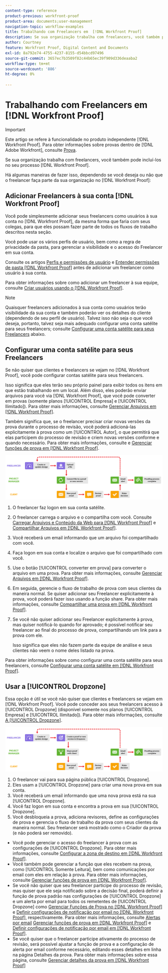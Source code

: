 ```yaml
---
content-type: reference
product-previous: workfront-proof
product-area: documents;user-management
navigation-topic: workflow-examples
title: Trabalhando com Freelancers em  [!DNL Workfront Proof]
description: Se sua organização trabalha com freelancers, você também pode incluí-los no seu processo  [!DNL Workfront Proof] .
author: Courtney
feature: Workfront Proof, Digital Content and Documents
exl-id: 8a792e74-4755-4237-8155-d54bbcd97496
source-git-commit: 3657ec7b3509f82c44b65ec39f909d336deaaba2
workflow-type: tm+mt
source-wordcount: '886'
ht-degree: 0%

---
```


# Trabalhando com Freelancers em [!DNL Workfront Proof]

>[!IMPORTANT]
>
>Este artigo se refere à funcionalidade no produto independente [!DNL Workfront Proof]. Para obter informações sobre provas dentro de [!DNL Adobe Workfront], consulte [Prova](../../../review-and-approve-work/proofing/proofing.md).

Se sua organização trabalha com freelancers, você também pode incluí-los no seu processo [!DNL Workfront Proof].

Há algumas maneiras de fazer isso, dependendo se você deseja ou não que o freelancer faça parte da sua organização no [!DNL Workfront Proof]:

## Adicionar Freelancers à sua conta [!DNL Workfront Proof]

Você pode simplesmente adicionar seus freelancers como usuários à sua conta no [!DNL Workfront Proof], da mesma forma que faria com seus colegas, para que eles possam fazer parte de todos os fluxos de trabalho descritos nesta seção.

Você pode usar os vários perfis de usuário, bem como a regra de privacidade da pasta, para gerenciar a visibilidade e o acesso do Freelancer em sua conta.

Consulte os artigos [Perfis e permissões de usuário](https://support.workfront.com/hc/https://support.workfront.com/hc/en-us/articles/115004087428-User-profiles-and-permissions) e [Entender permissões de pasta [!DNL Workfront Proof]](../../../workfront-proof/wp-work-proofsfiles/organize-your-work/folder-permissions.md) antes de adicionar um freelancer como usuário à sua conta.

Para obter informações sobre como adicionar um freelancer à sua equipe, consulte [Criar usuários usando o [!DNL Workfront Proof]](../../../workfront-proof/wp-mnguserscontacts/users/create-users.md).

>[!NOTE]
>
>Quaisquer freelancers adicionados à sua conta como usuários terão visibilidade da sua conta e também poderão ver os detalhes do cliente (dependendo de seu perfil de usuário). Talvez isso não seja o que você deseja, portanto, talvez seja mais adequado configurar uma conta satélite para seus freelancers; consulte [Configurar uma conta satélite para seus Freelancers](https://support.workfront.com/knowledge/articles/115004259868/en-us?brand_id=662728&return_to=%2Fhc%2Fen-us%2Farticles%2F115004259868#Option-B---set-up-a-satellite-account-for-your-freelancers) abaixo.

## Configurar uma conta satélite para seus Freelancers

Se não quiser que clientes e freelancers se vejam no [!DNL Workfront Proof], você pode configurar contas satélite para seus freelancers.

Isso significa que eles terão seu próprio painel para exibir todos os itens em que estão trabalhando em um local. Além disso, eles poderão enviar arquivos para você via [!DNL Workfront Proof], que você pode converter em provas (somente planos [!UICONTROL Empresa] e [!UICONTROL Ilimitado]). Para obter mais informações, consulte [Gerenciar Arquivos em [!DNL Workfront Proof]](../../../workfront-proof/wp-work-proofsfiles/manage-your-work/manage-files.md).

Também significa que, se o freelancer precisar criar novas versões da prova durante o processo de revisão, você poderá adicioná-las explicitamente à prova como um [!UICONTROL Autor], o que permitirá que elas participem do processo de revisão e criem novas versões conforme e quando necessário. Para obter mais informações, consulte e [Gerenciar funções de prova em [!DNL Workfront Proof]](../../../workfront-proof/wp-work-proofsfiles/share-proofs-and-files/manage-proof-roles.md).

![freelancers_-_option_B.png](assets/freelancers_-_option_B.png)

1. O freelancer faz logon em sua conta satélite.
1. O freelancer carrega o arquivo e o compartilha com você. Consulte [Carregar Arquivos e Conteúdo da Web para [!DNL Workfront Proof]](../../../workfront-proof/wp-work-proofsfiles/create-proofs-and-files/upload-files-web-content.md) e [Compartilhar Arquivos em [!DNL Workfront Proof]](../../../workfront-proof/wp-work-proofsfiles/share-proofs-and-files/share-files.md).

1. Você receberá um email informando que um arquivo foi compartilhado com você.
1. Faça logon em sua conta e localize o arquivo que foi compartilhado com você.
1. Use o botão [!UICONTROL converter em prova] para converter o arquivo em uma prova. Para obter mais informações, consulte [Gerenciar Arquivos em [!DNL Workfront Proof]](../../../workfront-proof/wp-work-proofsfiles/manage-your-work/manage-files.md).
1. Em seguida, gerencie o fluxo de trabalho de prova com seus clientes da maneira normal. Se quiser adicionar seu Freelancer explicitamente à prova, você poderá fazer isso usando a função share. Para obter mais informações, consulte [Compartilhar uma prova em [!DNL Workfront Proof]](../../../workfront-proof/wp-work-proofsfiles/share-proofs-and-files/share-proof.md).
1. Se você não quiser adicionar seu Freelancer explicitamente à prova, mas quiser notificá-lo quando for aprovado; é possível notificar seu freelancer ao final do processo de prova, compartilhando um link para a prova com ele.

   Isso significa que eles não fazem parte da equipe de análise e seus clientes não veem o nome deles listado na prova.

Para obter informações sobre como configurar uma conta satélite para seus freelancers, consulte [Configurar uma conta satélite em [!DNL Workfront Proof]](../../../workfront-proof/wp-acct-admin/satellite-accounts/configure-sat-acct-in-wp.md).

## Usar a [!UICONTROL Dropzone]

Essa opção é útil se você não quiser que clientes e freelancers se vejam em [!DNL Workfront Proof]. Você pode conceder aos seus freelancers acesso à [!UICONTROL Dropzone] (disponível somente nos planos [!UICONTROL Empresa] e [!UICONTROL Ilimitado]). Para obter mais informações, consulte [A [!UICONTROL Dropzone]](../../../workfront-proof/wp-work-proofsfiles/create-proofs-and-files/dropzone.md).

![freelancers_-_option_C_-_dropzone.png](assets/freelancers_-_option_C_-_dropzone.png)

1. O freelancer vai para sua página pública [!UICONTROL Dropzone].
1. Eles usam a [!UICONTROL Dropzone] para criar uma nova prova em sua conta.
1. Você receberá um email informando que uma nova prova está na sua [!UICONTROL Dropzone].
1. Você faz logon em sua conta e encontra a prova em sua [!UICONTROL Dropzone].
1. Você desbloqueia a prova, adiciona revisores, define as configurações de prova e gerencia o fluxo de trabalho da prova com seus clientes da maneira normal. Seu freelancer será mostrado como o Criador da prova (e não poderá ser removido).

* Você pode gerenciar o acesso do freelancer à prova com as configurações de [!UICONTROL Dropzone]. Para obter mais informações, consulte [Configurar a zona de destino em [!DNL Workfront Proof]](../../../workfront-proof/wp-acct-admin/account-settings/configure-dropzone-in-wp.md).
* Você também pode gerenciar a função que eles recebem na prova, como [!UICONTROL Somente Leitura], bem como comunicações por email com eles em relação à prova. Para obter mais informações, consulte [Gerenciar funções de prova em [!DNL Workfront Proof]](../../../workfront-proof/wp-work-proofsfiles/share-proofs-and-files/manage-proof-roles.md).
* Se você não quiser que seu freelancer participe do processo de revisão, mas quiser que ele seja notificado sobre a decisão final, poderá definir a função de prova padrão nas configurações de [!UICONTROL Dropzone] e um alerta por email para todos os remetentes de [!UICONTROL Dropzone] como [Gerenciar Funções de Prova no [!DNL Workfront Proof]](../../../workfront-proof/wp-work-proofsfiles/share-proofs-and-files/manage-proof-roles.md) e [Definir configurações de notificação por email no [!DNL Workfront Proof]](../../../workfront-proof/wp-emailsntfctns/email-alerts/config-email-notification-settings-wp.md), respectivamente. Para obter mais informações, consulte [Alertas por email](https://support.workfront.com/hc/en-us/sections/115000911867-Email-alerts) [Gerenciar funções de prova em [!DNL Workfront Proof]](../../../workfront-proof/wp-work-proofsfiles/share-proofs-and-files/manage-proof-roles.md) e [Definir configurações de notificação por email em [!DNL Workfront Proof]](../../../workfront-proof/wp-emailsntfctns/email-alerts/config-email-notification-settings-wp.md).
* Se você quiser que o freelancer participe ativamente do processo de revisão, será possível ajustar a função de prova e a configuração de alerta por email conforme necessário, editando esses detalhes em linha na página Detalhes da prova. Para obter mais informações sobre essa página, consulte [Gerenciar detalhes da prova em [!DNL Workfront Proof]](../../../workfront-proof/wp-work-proofsfiles/manage-your-work/manage-proof-details.md)
